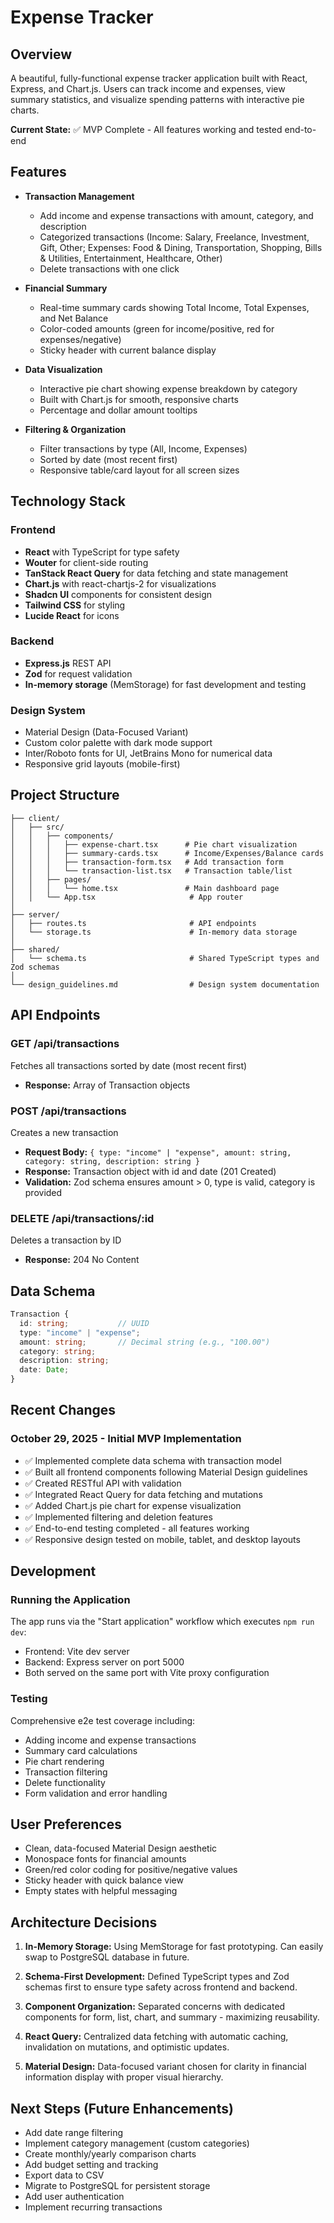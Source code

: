 # Expense Tracker

## Overview
A beautiful, fully-functional expense tracker application built with React, Express, and Chart.js. Users can track income and expenses, view summary statistics, and visualize spending patterns with interactive pie charts.

**Current State:** ✅ MVP Complete - All features working and tested end-to-end

## Features
- **Transaction Management**
  - Add income and expense transactions with amount, category, and description
  - Categorized transactions (Income: Salary, Freelance, Investment, Gift, Other; Expenses: Food & Dining, Transportation, Shopping, Bills & Utilities, Entertainment, Healthcare, Other)
  - Delete transactions with one click
  
- **Financial Summary**
  - Real-time summary cards showing Total Income, Total Expenses, and Net Balance
  - Color-coded amounts (green for income/positive, red for expenses/negative)
  - Sticky header with current balance display

- **Data Visualization**
  - Interactive pie chart showing expense breakdown by category
  - Built with Chart.js for smooth, responsive charts
  - Percentage and dollar amount tooltips

- **Filtering & Organization**
  - Filter transactions by type (All, Income, Expenses)
  - Sorted by date (most recent first)
  - Responsive table/card layout for all screen sizes

## Technology Stack

### Frontend
- **React** with TypeScript for type safety
- **Wouter** for client-side routing
- **TanStack React Query** for data fetching and state management
- **Chart.js** with react-chartjs-2 for visualizations
- **Shadcn UI** components for consistent design
- **Tailwind CSS** for styling
- **Lucide React** for icons

### Backend
- **Express.js** REST API
- **Zod** for request validation
- **In-memory storage** (MemStorage) for fast development and testing

### Design System
- Material Design (Data-Focused Variant)
- Custom color palette with dark mode support
- Inter/Roboto fonts for UI, JetBrains Mono for numerical data
- Responsive grid layouts (mobile-first)

## Project Structure

```
├── client/
│   ├── src/
│   │   ├── components/
│   │   │   ├── expense-chart.tsx      # Pie chart visualization
│   │   │   ├── summary-cards.tsx      # Income/Expenses/Balance cards
│   │   │   ├── transaction-form.tsx   # Add transaction form
│   │   │   └── transaction-list.tsx   # Transaction table/list
│   │   ├── pages/
│   │   │   └── home.tsx               # Main dashboard page
│   │   └── App.tsx                     # App router
│
├── server/
│   ├── routes.ts                       # API endpoints
│   └── storage.ts                      # In-memory data storage
│
├── shared/
│   └── schema.ts                       # Shared TypeScript types and Zod schemas
│
└── design_guidelines.md                # Design system documentation
```

## API Endpoints

### GET /api/transactions
Fetches all transactions sorted by date (most recent first)
- **Response:** Array of Transaction objects

### POST /api/transactions
Creates a new transaction
- **Request Body:** `{ type: "income" | "expense", amount: string, category: string, description: string }`
- **Response:** Transaction object with id and date (201 Created)
- **Validation:** Zod schema ensures amount > 0, type is valid, category is provided

### DELETE /api/transactions/:id
Deletes a transaction by ID
- **Response:** 204 No Content

## Data Schema

```typescript
Transaction {
  id: string;           // UUID
  type: "income" | "expense";
  amount: string;       // Decimal string (e.g., "100.00")
  category: string;
  description: string;
  date: Date;
}
```

## Recent Changes

### October 29, 2025 - Initial MVP Implementation
- ✅ Implemented complete data schema with transaction model
- ✅ Built all frontend components following Material Design guidelines
- ✅ Created RESTful API with validation
- ✅ Integrated React Query for data fetching and mutations
- ✅ Added Chart.js pie chart for expense visualization
- ✅ Implemented filtering and deletion features
- ✅ End-to-end testing completed - all features working
- ✅ Responsive design tested on mobile, tablet, and desktop layouts

## Development

### Running the Application
The app runs via the "Start application" workflow which executes `npm run dev`:
- Frontend: Vite dev server
- Backend: Express server on port 5000
- Both served on the same port with Vite proxy configuration

### Testing
Comprehensive e2e test coverage including:
- Adding income and expense transactions
- Summary card calculations
- Pie chart rendering
- Transaction filtering
- Delete functionality
- Form validation and error handling

## User Preferences
- Clean, data-focused Material Design aesthetic
- Monospace fonts for financial amounts
- Green/red color coding for positive/negative values
- Sticky header with quick balance view
- Empty states with helpful messaging

## Architecture Decisions

1. **In-Memory Storage:** Using MemStorage for fast prototyping. Can easily swap to PostgreSQL database in future.

2. **Schema-First Development:** Defined TypeScript types and Zod schemas first to ensure type safety across frontend and backend.

3. **Component Organization:** Separated concerns with dedicated components for form, list, chart, and summary - maximizing reusability.

4. **React Query:** Centralized data fetching with automatic caching, invalidation on mutations, and optimistic updates.

5. **Material Design:** Data-focused variant chosen for clarity in financial information display with proper visual hierarchy.

## Next Steps (Future Enhancements)
- Add date range filtering
- Implement category management (custom categories)
- Create monthly/yearly comparison charts
- Add budget setting and tracking
- Export data to CSV
- Migrate to PostgreSQL for persistent storage
- Add user authentication
- Implement recurring transactions
